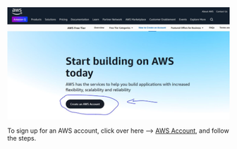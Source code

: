 <img src="/src/images/signup.JPG" width="800px" alt="sign-up">

To sign up for an AWS account, click over here --> <a href="https://aws.amazon.com/resources/create-account/">AWS Account</a>, and follow the steps. 
